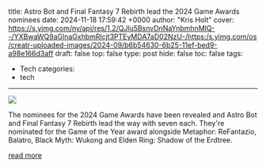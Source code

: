 title: Astro Bot and Final Fantasy 7 Rebirth lead the 2024 Game Awards nominees
date: 2024-11-18 17:59:42 +0000
author: "Kris Holt"
cover: https://s.yimg.com/ny/api/res/1.2/QJlu5BsnvDnNaYnbmhnMlQ--/YXBwaWQ9aGlnaGxhbmRlcjt3PTEyMDA7aD02NzU-/https:/s.yimg.com/os/creatr-uploaded-images/2024-09/b6b54630-6b25-11ef-bed9-a98e166d3aff
draft: false
top: false
type: post
hide: false
toc: false
tags:
  - Tech
categories:
  - tech
---

![](https://s.yimg.com/ny/api/res/1.2/QJlu5BsnvDnNaYnbmhnMlQ--/YXBwaWQ9aGlnaGxhbmRlcjt3PTEyMDA7aD02NzU-/https:/s.yimg.com/os/creatr-uploaded-images/2024-09/b6b54630-6b25-11ef-bed9-a98e166d3aff)

The nominees for the 2024 Game Awards have been revealed and Astro Bot and Final Fantasy 7 Rebirth lead the way with seven each. They're nominated for the Game of the Year award alongside Metaphor: ReFantazio, Balatro, Black Myth: Wukong and Elden Ring: Shadow of the Erdtree.

[read more](https://www.engadget.com/gaming/astro-bot-and-final-fantasy-7-rebirth-lead-the-2024-game-awards-nominees-175942582.html)
